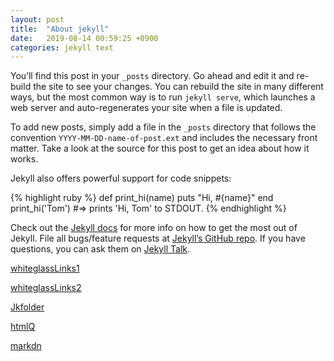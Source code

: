 ```yaml
---
layout: post
title:  "About jekyll"
date:   2019-08-14 00:59:25 +0900
categories: jekyll text
---
```

You’ll find this post in your `_posts` directory. Go ahead and edit it and re-build the site to see your changes. You can rebuild the site in many different ways, but the most common way is to run `jekyll serve`, which launches a web server and auto-regenerates your site when a file is updated.

To add new posts, simply add a file in the `_posts` directory that follows the convention `YYYY-MM-DD-name-of-post.ext` and includes the necessary front matter. Take a look at the source for this post to get an idea about how it works.

Jekyll also offers powerful support for code snippets:

{% highlight ruby %}
def print_hi(name)
  puts "Hi, #{name}"
end
print_hi('Tom')
#=> prints 'Hi, Tom' to STDOUT.
{% endhighlight %}

Check out the [Jekyll docs][jekyll-docs] for more info on how to get the most out of Jekyll. File all bugs/feature requests at [Jekyll’s GitHub repo][jekyll-gh]. If you have questions, you can ask them on [Jekyll Talk][jekyll-talk].


[whiteglassLinks1](https://yous.github.io/whiteglass/)

[whiteglassLinks2](https://github.com/yous/whiteglass)

[Jkfolder](https://devyurim.github.io/development%20environment/github%20blog/2018/08/07/blog-6.html)

[htmlQ](https://docs.djangoproject.com/en/2.2/ref/templates/builtins/)

[markdn](https://gist.github.com/ihoneymon/652be052a0727ad59601)

[jekyll-docs]: http://jekyllrb.com/docs/home
[jekyll-gh]:   https://github.com/jekyll/jekyll
[jekyll-talk]: https://talk.jekyllrb.com/
